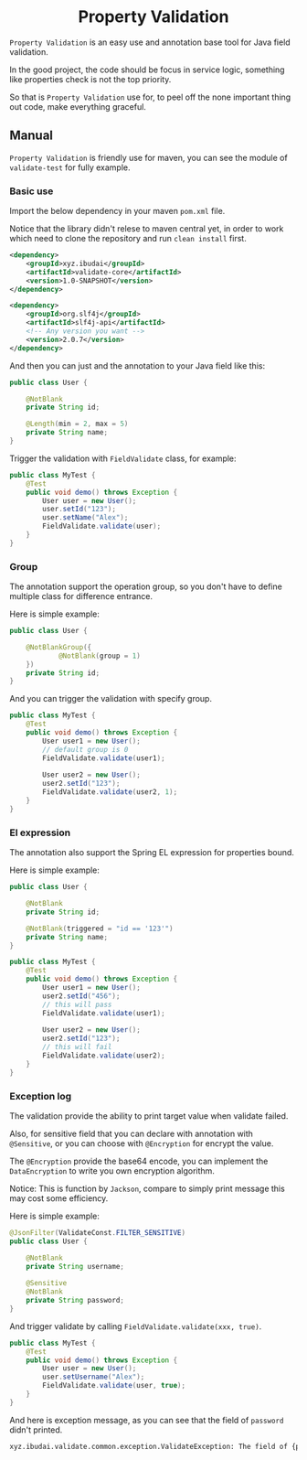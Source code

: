<h1 align="center">Property Validation</h1>

`Property Validation` is an easy use and annotation base tool for Java field validation.

In the good project, the code should be focus in service logic, something like properties check is not the top priority.

So that is `Property Validation` use for, to peel off the none important thing out code, make everything graceful.


## Manual
`Property Validation` is friendly use for maven, you can see the module of `validate-test` for fully example.

### Basic use
Import the below dependency in your maven `pom.xml` file.

Notice that the library didn't relese to maven central yet, in order to work which need to clone the repository and run `clean install` first.
```xml
<dependency>
    <groupId>xyz.ibudai</groupId>
    <artifactId>validate-core</artifactId>
    <version>1.0-SNAPSHOT</version>
</dependency>

<dependency>
    <groupId>org.slf4j</groupId>
    <artifactId>slf4j-api</artifactId>
    <!-- Any version you want -->
    <version>2.0.7</version>
</dependency>
```

And then you can just and the annotation to your Java field like this:
```java
public class User {

    @NotBlank
    private String id;

    @Length(min = 2, max = 5)
    private String name;
}
```

Trigger the validation with `FieldValidate` class, for example:
```java
public class MyTest {
    @Test
    public void demo() throws Exception {
        User user = new User();
        user.setId("123");
        user.setName("Alex");
        FieldValidate.validate(user);
    }
}
```


### Group
The annotation support the operation group, so you don't have to define multiple class for difference entrance.

Here is simple example:
```java
public class User {

    @NotBlankGroup({
            @NotBlank(group = 1)
    })
    private String id;
}
```

And you can trigger the validation with specify group.
```java
public class MyTest {
    @Test
    public void demo() throws Exception {
        User user1 = new User();
        // default group is 0
        FieldValidate.validate(user1);
            
        User user2 = new User();
        user2.setId("123");
        FieldValidate.validate(user2, 1);
    }
}
```


### El expression
The annotation also support the Spring EL expression for properties bound.

Here is simple example:
```java
public class User {

    @NotBlank
    private String id;

    @NotBlank(triggered = "id == '123'")
    private String name;
}
```

```java
public class MyTest {
    @Test
    public void demo() throws Exception {
        User user1 = new User();
        user2.setId("456");
        // this will pass
        FieldValidate.validate(user1);
            
        User user2 = new User();
        user2.setId("123");
        // this will fail
        FieldValidate.validate(user2);
    }
}
```

### Exception log
The validation provide the ability to print target value when validate failed. 

Also, for sensitive field that you can declare with annotation with `@Sensitive`, or you can choose with `@Encryption` for encrypt the value.

The `@Encryption` provide the base64 encode, you can implement the `DataEncryption` to write you own encryption algorithm.

Notice: This is function by `Jackson`, compare to simply print message this may cost some efficiency.

Here is simple example:
```java
@JsonFilter(ValidateConst.FILTER_SENSITIVE)
public class User {

    @NotBlank
    private String username;
    
    @Sensitive
    @NotBlank
    private String password;
}
```

And trigger validate by calling `FieldValidate.validate(xxx, true)`.
```java
public class MyTest {
    @Test
    public void demo() throws Exception {
        User user = new User();
        user.setUsername("Alex");
        FieldValidate.validate(user, true);
    }
}
```

And here is exception message, as you can see that the field of `password` didn't printed.
```txt
xyz.ibudai.validate.common.exception.ValidateException: The field of {password} can't be blank, Object: {"username":"Alex"}
```
